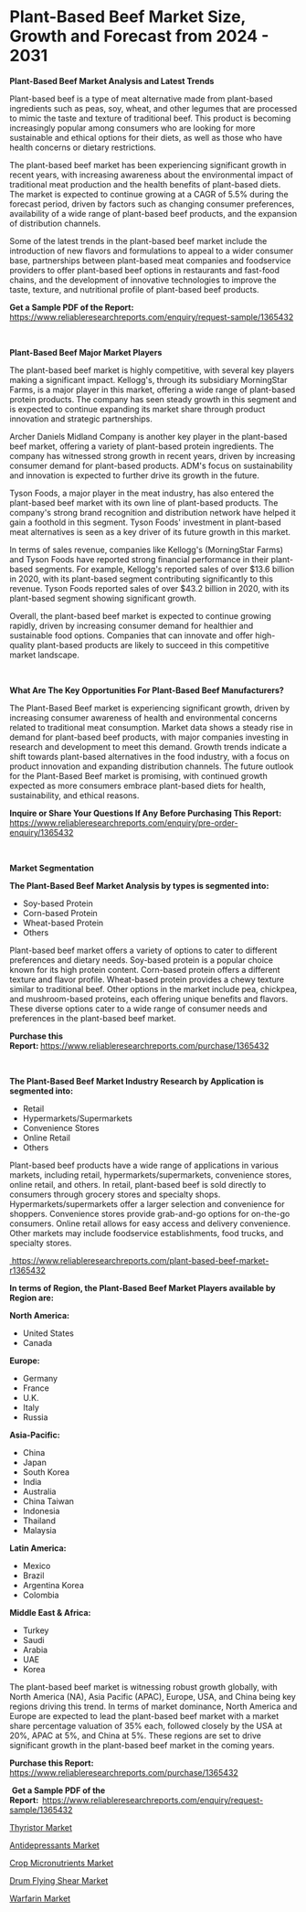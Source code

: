 <p><h1>Plant-Based Beef Market Size, Growth and Forecast from 2024 - 2031</h1></p><p><strong>Plant-Based Beef Market Analysis and Latest Trends</strong></p>
<p><p>Plant-based beef is a type of meat alternative made from plant-based ingredients such as peas, soy, wheat, and other legumes that are processed to mimic the taste and texture of traditional beef. This product is becoming increasingly popular among consumers who are looking for more sustainable and ethical options for their diets, as well as those who have health concerns or dietary restrictions.</p><p>The plant-based beef market has been experiencing significant growth in recent years, with increasing awareness about the environmental impact of traditional meat production and the health benefits of plant-based diets. The market is expected to continue growing at a CAGR of 5.5% during the forecast period, driven by factors such as changing consumer preferences, availability of a wide range of plant-based beef products, and the expansion of distribution channels.</p><p>Some of the latest trends in the plant-based beef market include the introduction of new flavors and formulations to appeal to a wider consumer base, partnerships between plant-based meat companies and foodservice providers to offer plant-based beef options in restaurants and fast-food chains, and the development of innovative technologies to improve the taste, texture, and nutritional profile of plant-based beef products.</p></p>
<p><strong>Get a Sample PDF of the Report:&nbsp;</strong> <a href="https://www.reliableresearchreports.com/enquiry/request-sample/1365432">https://www.reliableresearchreports.com/enquiry/request-sample/1365432</a></p>
<p>&nbsp;</p>
<p><strong>Plant-Based Beef Major Market Players</strong></p>
<p><p>The plant-based beef market is highly competitive, with several key players making a significant impact. Kellogg's, through its subsidiary MorningStar Farms, is a major player in this market, offering a wide range of plant-based protein products. The company has seen steady growth in this segment and is expected to continue expanding its market share through product innovation and strategic partnerships.</p><p>Archer Daniels Midland Company is another key player in the plant-based beef market, offering a variety of plant-based protein ingredients. The company has witnessed strong growth in recent years, driven by increasing consumer demand for plant-based products. ADM's focus on sustainability and innovation is expected to further drive its growth in the future.</p><p>Tyson Foods, a major player in the meat industry, has also entered the plant-based beef market with its own line of plant-based products. The company's strong brand recognition and distribution network have helped it gain a foothold in this segment. Tyson Foods' investment in plant-based meat alternatives is seen as a key driver of its future growth in this market.</p><p>In terms of sales revenue, companies like Kellogg's (MorningStar Farms) and Tyson Foods have reported strong financial performance in their plant-based segments. For example, Kellogg's reported sales of over $13.6 billion in 2020, with its plant-based segment contributing significantly to this revenue. Tyson Foods reported sales of over $43.2 billion in 2020, with its plant-based segment showing significant growth.</p><p>Overall, the plant-based beef market is expected to continue growing rapidly, driven by increasing consumer demand for healthier and sustainable food options. Companies that can innovate and offer high-quality plant-based products are likely to succeed in this competitive market landscape.</p></p>
<p>&nbsp;</p>
<p><strong>What Are The Key Opportunities For Plant-Based Beef Manufacturers?</strong></p>
<p><p>The Plant-Based Beef market is experiencing significant growth, driven by increasing consumer awareness of health and environmental concerns related to traditional meat consumption. Market data shows a steady rise in demand for plant-based beef products, with major companies investing in research and development to meet this demand. Growth trends indicate a shift towards plant-based alternatives in the food industry, with a focus on product innovation and expanding distribution channels. The future outlook for the Plant-Based Beef market is promising, with continued growth expected as more consumers embrace plant-based diets for health, sustainability, and ethical reasons.</p></p>
<p><strong>Inquire or Share Your Questions If Any Before Purchasing This Report:</strong> <a href="https://www.reliableresearchreports.com/enquiry/pre-order-enquiry/1365432">https://www.reliableresearchreports.com/enquiry/pre-order-enquiry/1365432</a></p>
<p>&nbsp;</p>
<p><strong>Market Segmentation</strong></p>
<p><strong>The Plant-Based Beef Market Analysis by types is segmented into:</strong></p>
<p><ul><li>Soy-based Protein</li><li>Corn-based Protein</li><li>Wheat-based Protein</li><li>Others</li></ul></p>
<p><p>Plant-based beef market offers a variety of options to cater to different preferences and dietary needs. Soy-based protein is a popular choice known for its high protein content. Corn-based protein offers a different texture and flavor profile. Wheat-based protein provides a chewy texture similar to traditional beef. Other options in the market include pea, chickpea, and mushroom-based proteins, each offering unique benefits and flavors. These diverse options cater to a wide range of consumer needs and preferences in the plant-based beef market.</p></p>
<p><strong>Purchase this Report:&nbsp;</strong><a href="https://www.reliableresearchreports.com/purchase/1365432">https://www.reliableresearchreports.com/purchase/1365432</a></p>
<p>&nbsp;</p>
<p><strong>The Plant-Based Beef Market Industry Research by Application is segmented into:</strong></p>
<p><ul><li>Retail</li><li>Hypermarkets/Supermarkets</li><li>Convenience Stores</li><li>Online Retail</li><li>Others</li></ul></p>
<p><p>Plant-based beef products have a wide range of applications in various markets, including retail, hypermarkets/supermarkets, convenience stores, online retail, and others. In retail, plant-based beef is sold directly to consumers through grocery stores and specialty shops. Hypermarkets/supermarkets offer a larger selection and convenience for shoppers. Convenience stores provide grab-and-go options for on-the-go consumers. Online retail allows for easy access and delivery convenience. Other markets may include foodservice establishments, food trucks, and specialty stores.</p></p>
<p><a href="https://www.reliableresearchreports.com/plant-based-beef-market-r1365432">&nbsp;https://www.reliableresearchreports.com/plant-based-beef-market-r1365432</a></p>
<p><strong>In terms of Region, the Plant-Based Beef Market Players available by Region are:</strong></p>
<p>
    <p> <strong> North America: </strong>
        <ul>
            <li>United States</li>
            <li>Canada</li>
        </ul>
        </p> 
    <p> <strong> Europe: </strong>
        <ul>
            <li>Germany</li>
            <li>France</li>
            <li>U.K.</li>
            <li>Italy</li>
            <li>Russia</li>
        </ul>
        </p> 
    <p> <strong> Asia-Pacific: </strong>
        <ul>
            <li>China</li>
            <li>Japan</li>
            <li>South Korea</li>
            <li>India</li>
            <li>Australia</li>
            <li>China Taiwan</li>
            <li>Indonesia</li>
            <li>Thailand</li>
            <li>Malaysia</li>
        </ul>
        </p> 
    <p> <strong> Latin America: </strong>
        <ul>
            <li>Mexico</li>
            <li>Brazil</li>
            <li>Argentina Korea</li>
            <li>Colombia</li>
        </ul>
        </p> 
    <p> <strong> Middle East & Africa: </strong>
        <ul>
            <li>Turkey</li>
            <li>Saudi</li>
            <li>Arabia</li>
            <li>UAE</li>
            <li>Korea</li>
        </ul>
    </p>
    </p>
<p><p>The plant-based beef market is witnessing robust growth globally, with North America (NA), Asia Pacific (APAC), Europe, USA, and China being key regions driving this trend. In terms of market dominance, North America and Europe are expected to lead the plant-based beef market with a market share percentage valuation of 35% each, followed closely by the USA at 20%, APAC at 5%, and China at 5%. These regions are set to drive significant growth in the plant-based beef market in the coming years.</p></p>
<p><strong>Purchase this Report: </strong><a href="https://www.reliableresearchreports.com/purchase/1365432">https://www.reliableresearchreports.com/purchase/1365432</a></p>
<p>&nbsp;<strong>Get a Sample PDF of the Report:&nbsp;&nbsp;</strong><a href="https://www.reliableresearchreports.com/enquiry/request-sample/1365432">https://www.reliableresearchreports.com/enquiry/request-sample/1365432</a></p>
<p><strong></strong></p>
<p><p><a href="https://www.linkedin.com/pulse/thyristor-market-size-amp-share-analysis-growth-trends-forecasts-pkcce">Thyristor Market</a></p><p><a href="https://github.com/Angelnienowdseej3e45z3p8c/Market-Research-Report-List-3/blob/main/antidepressants-market.md">Antidepressants Market</a></p><p><a href="https://www.linkedin.com/pulse/exploring-crop-micronutrients-market-dynamics-global-trends-mijzc">Crop Micronutrients Market</a></p><p><a href="https://issuu.com/reportprime-2/docs/drum-flying-shear-market-size-2030.pptx">Drum Flying Shear Market</a></p><p><a href="https://github.com/brentleyjimmiealvaradoz4l1rea/Market-Research-Report-List-3/blob/main/warfarin-market.md">Warfarin Market</a></p></p>